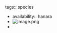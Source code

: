 tags:: species

- availability:: hanara
- ![image.png](https://peach-geographical-bat-397.mypinata.cloud/ipfs/QmUrj7ZnDjHxgzCUEjTshsoaEAjrj5Dqo9G1axVb1Dwd7n)
-